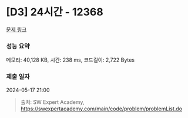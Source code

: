 # [D3] 24시간 - 12368 

[문제 링크](https://swexpertacademy.com/main/code/problem/problemDetail.do?contestProbId=AXsEBlLqedsDFARX) 

### 성능 요약

메모리: 40,128 KB, 시간: 238 ms, 코드길이: 2,722 Bytes

### 제출 일자

2024-05-17 21:00



> 출처: SW Expert Academy, https://swexpertacademy.com/main/code/problem/problemList.do